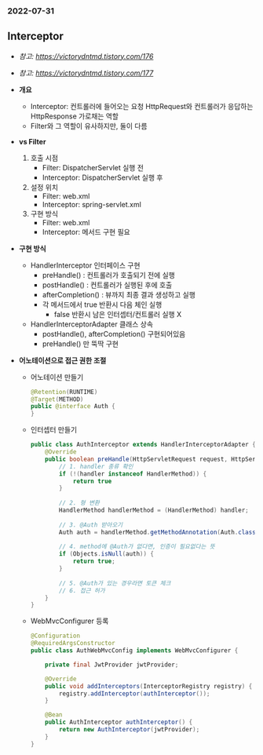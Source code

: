 ### 2022-07-31

## Interceptor
- *참고: https://victorydntmd.tistory.com/176*
- *참고: https://victorydntmd.tistory.com/177*
- **개요**
  - Interceptor: 컨트롤러에 들어오는 요청 HttpRequest와 컨트롤러가 응답하는 HttpResponse 가로채는 역할
  - Filter와 그 역할이 유사하지만, 둘이 다름

- **vs Filter**
  1. 호출 시점
     - Filter: DispatcherServlet 실행 전
     - Interceptor: DispatcherServlet 실행 후
  2. 설정 위치
     - Filter: web.xml
     - Interceptor: spring-servlet.xml
  3. 구현 방식
     - Filter: web.xml
     - Interceptor: 메서드 구현 필요

- **구현 방식**
  - HandlerInterceptor 인터페이스 구현
    - preHandle() : 컨트롤러가 호출되기 전에 실행
    - postHandle() : 컨트롤러가 실행된 후에 호출
    - afterCompletion() : 뷰까지 최종 결과 생성하고 실행
    - 각 메서드에서 true 반환시 다음 체인 실행
      - false 반환시 남은 인터셉터/컨트롤러 실행 X
  - HandlerInterceptorAdapter 클래스 상속
    - postHandle(), afterCompletion() 구현되어있음
    - preHandle() 만 뚝딱 구현

- **어노테이션으로 접근 권한 조절**
  - 어노테이션 만들기
    ```java
    @Retention(RUNTIME)
    @Target(METHOD)
    public @interface Auth {
    }
    ```
  - 인터셉터 만들기
    ```java
    public class AuthInterceptor extends HandlerInterceptorAdapter {
        @Override
        public boolean preHandle(HttpServletRequest request, HttpServletResponse response, Object handler) {
            // 1. handler 종류 확인
            if (!(handler instanceof HandlerMethod)) {
                return true
            }
            
            // 2. 형 변환
            HandlerMethod handlerMethod = (HandlerMethod) handler;
            
            // 3. @Auth 받아오기
            Auth auth = handlerMethod.getMethodAnnotation(Auth.class);
            
            // 4. method에 @Auth가 없다면, 인증이 필요없다는 뜻
            if (Objects.isNull(auth)) {
                return true;
            }
            
            // 5. @Auth가 있는 경우라면 토큰 체크
            // 6. 접근 허가
        }
    }
    ```
  - WebMvcConfigurer 등록
    ```java
    @Configuration
    @RequiredArgsConstructor
    public class AuthWebMvcConfig implements WebMvcConfigurer {
    
        private final JwtProvider jwtProvider;
    
        @Override
        public void addInterceptors(InterceptorRegistry registry) {
            registry.addInterceptor(authInterceptor());
        }
    
        @Bean
        public AuthInterceptor authInterceptor() {
            return new AuthInterceptor(jwtProvider);
        }
    }
    ```
